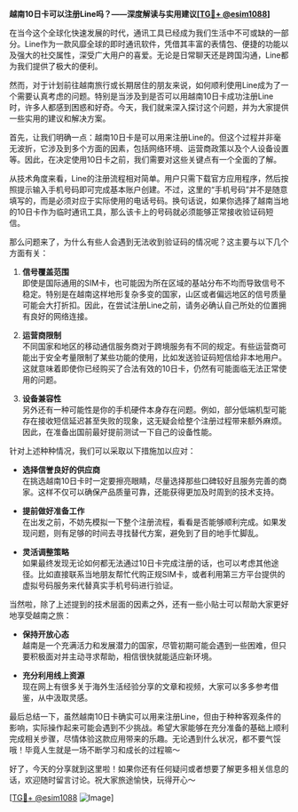 **越南10日卡可以注册Line吗？——深度解读与实用建议[[TG💪+ @esim1088](https://t.me/s/esim1088)]**

在当今这个全球化快速发展的时代，通讯工具已经成为我们生活中不可或缺的一部分。Line作为一款风靡全球的即时通讯软件，凭借其丰富的表情包、便捷的功能以及强大的社交属性，深受广大用户的喜爱。无论是日常聊天还是跨国沟通，Line都为我们提供了极大的便利。

然而，对于计划前往越南旅行或长期居住的朋友来说，如何顺利使用Line成为了一个需要认真考虑的问题。特别是当涉及到是否可以用越南10日卡成功注册Line时，许多人都感到困惑和好奇。今天，我们就来深入探讨这个问题，并为大家提供一些实用的建议和解决方案。

首先，让我们明确一点：越南10日卡是可以用来注册Line的。但这个过程并非毫无波折，它涉及到多个方面的因素，包括网络环境、运营商政策以及个人设备设置等。因此，在决定使用10日卡之前，我们需要对这些关键点有一个全面的了解。

从技术角度来看，Line的注册流程相对简单。用户只需下载官方应用程序，然后按照提示输入手机号码即可完成基本账户创建。不过，这里的“手机号码”并不是随意填写的，而是必须对应于实际使用的电话号码。换句话说，如果你选择了越南当地的10日卡作为临时通讯工具，那么该卡上的号码就必须能够正常接收验证码短信。

那么问题来了，为什么有些人会遇到无法收到验证码的情况呢？这主要与以下几个方面有关：

1. **信号覆盖范围**  
   即使是国际通用的SIM卡，也可能因为所在区域的基站分布不均而导致信号不稳定。特别是在越南这样地形复杂多变的国家，山区或者偏远地区的信号质量可能会大打折扣。因此，在尝试注册Line之前，请务必确认自己所处的位置拥有良好的网络连接。

2. **运营商限制**  
   不同国家和地区的移动通信服务商对于跨境服务有不同的规定。有些运营商可能出于安全考量限制了某些功能的使用，比如发送验证码短信给非本地用户。这就意味着即使你已经购买了合法有效的10日卡，仍然有可能面临无法正常使用的问题。

3. **设备兼容性**  
   另外还有一种可能性是你的手机硬件本身存在问题。例如，部分低端机型可能存在接收短信延迟甚至失败的现象，这无疑会给整个注册过程带来额外麻烦。因此，在准备出国前最好提前测试一下自己的设备性能。

针对上述种种情况，我们可以采取以下措施加以应对：

- **选择信誉良好的供应商**  
  在挑选越南10日卡时一定要擦亮眼睛，尽量选择那些口碑较好且服务完善的商家。这样不仅可以确保产品质量可靠，还能获得更加及时周到的技术支持。

- **提前做好准备工作**  
  在出发之前，不妨先模拟一下整个注册流程，看看是否能够顺利完成。如果发现问题，则有足够的时间去寻找替代方案，避免到了目的地手忙脚乱。

- **灵活调整策略**  
  如果最终发现无论如何都无法通过10日卡完成注册的话，也可以考虑其他途径。比如直接联系当地朋友帮忙代购正规SIM卡，或者利用第三方平台提供的虚拟号码服务来代替真实手机号码进行验证。

当然啦，除了上述提到的技术层面的因素之外，还有一些小贴士可以帮助大家更好地享受越南之旅：

- **保持开放心态**  
  越南是一个充满活力和发展潜力的国家，尽管初期可能会遇到一些困难，但只要积极面对并主动寻求帮助，相信很快就能适应新环境。

- **充分利用线上资源**  
  现在网上有很多关于海外生活经验分享的文章和视频，大家可以多多参考借鉴，从中汲取灵感。

最后总结一下，虽然越南10日卡确实可以用来注册Line，但由于种种客观条件的影响，实际操作起来可能会遇到不少挑战。希望大家能够在充分准备的基础上顺利完成相关步骤，尽情体验这款应用带来的乐趣。无论遇到什么状况，都不要气馁哦！毕竟人生就是一场不断学习和成长的过程嘛～

好了，今天的分享就到这里啦！如果你还有任何疑问或者想要了解更多相关信息的话，欢迎随时留言讨论。祝大家旅途愉快，玩得开心～  

[[TG💪+ @esim1088](https://t.me/s/esim1088) ![Image](https://i.postimg.cc/4NQfJmqS/Snipaste-2025-05-13-00-14-12.png)]